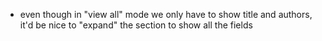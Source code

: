 - even though in "view all" mode we only have to show title and authors, it'd be nice to "expand" the section to show all the fields